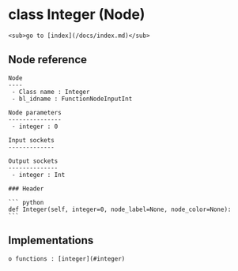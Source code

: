 # class Integer (Node)

    <sub>go to [index](/docs/index.md)</sub>
    
## Node reference

    Node
    ----
     - Class name : Integer
     - bl_idname : FunctionNodeInputInt
    
    Node parameters
    ---------------
     - integer : 0
    
    Input sockets
    -------------
    
    Output sockets
    --------------
     - integer : Int
    
    ### Header

    ``` python
    def Integer(self, integer=0, node_label=None, node_color=None):
    ```
    
## Implementations

    o functions : [integer](#integer)
    
    